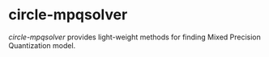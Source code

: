 # circle-mpqsolver

_circle-mpqsolver_ provides light-weight methods for finding Mixed Precision Quantization model.
